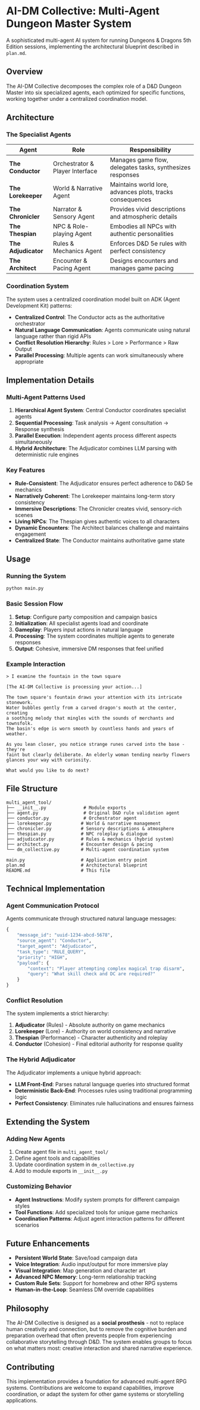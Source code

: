 # AI-DM Collective: Multi-Agent Dungeon Master System

A sophisticated multi-agent AI system for running Dungeons & Dragons 5th Edition sessions, implementing the architectural blueprint described in `plan.md`.

## Overview

The AI-DM Collective decomposes the complex role of a D&D Dungeon Master into six specialized agents, each optimized for specific functions, working together under a centralized coordination model.

## Architecture

### The Specialist Agents

| Agent | Role | Responsibility |
|-------|------|---------------|
| **The Conductor** | Orchestrator & Player Interface | Manages game flow, delegates tasks, synthesizes responses |
| **The Lorekeeper** | World & Narrative Agent | Maintains world lore, advances plots, tracks consequences |
| **The Chronicler** | Narrator & Sensory Agent | Provides vivid descriptions and atmospheric details |
| **The Thespian** | NPC & Role-playing Agent | Embodies all NPCs with authentic personalities |
| **The Adjudicator** | Rules & Mechanics Agent | Enforces D&D 5e rules with perfect consistency |
| **The Architect** | Encounter & Pacing Agent | Designs encounters and manages game pacing |

### Coordination System

The system uses a centralized coordination model built on ADK (Agent Development Kit) patterns:
- **Centralized Control**: The Conductor acts as the authoritative orchestrator
- **Natural Language Communication**: Agents communicate using natural language rather than rigid APIs
- **Conflict Resolution Hierarchy**: Rules > Lore > Performance > Raw Output
- **Parallel Processing**: Multiple agents can work simultaneously where appropriate

## Implementation Details

### Multi-Agent Patterns Used

1. **Hierarchical Agent System**: Central Conductor coordinates specialist agents
2. **Sequential Processing**: Task analysis → Agent consultation → Response synthesis  
3. **Parallel Execution**: Independent agents process different aspects simultaneously
4. **Hybrid Architecture**: The Adjudicator combines LLM parsing with deterministic rule engines

### Key Features

- **Rule-Consistent**: The Adjudicator ensures perfect adherence to D&D 5e mechanics
- **Narratively Coherent**: The Lorekeeper maintains long-term story consistency
- **Immersive Descriptions**: The Chronicler creates vivid, sensory-rich scenes
- **Living NPCs**: The Thespian gives authentic voices to all characters
- **Dynamic Encounters**: The Architect balances challenge and maintains engagement
- **Centralized State**: The Conductor maintains authoritative game state

## Usage

### Running the System

```bash
python main.py
```

### Basic Session Flow

1. **Setup**: Configure party composition and campaign basics
2. **Initialization**: All specialist agents load and coordinate
3. **Gameplay**: Players input actions in natural language
4. **Processing**: The system coordinates multiple agents to generate responses
5. **Output**: Cohesive, immersive DM responses that feel unified

### Example Interaction

```
> I examine the fountain in the town square

[The AI-DM Collective is processing your action...]

The town square's fountain draws your attention with its intricate stonework. 
Water bubbles gently from a carved dragon's mouth at the center, creating 
a soothing melody that mingles with the sounds of merchants and townsfolk. 
The basin's edge is worn smooth by countless hands and years of weather. 

As you lean closer, you notice strange runes carved into the base - they're 
faint but clearly deliberate. An elderly woman tending nearby flowers 
glances your way with curiosity.

What would you like to do next?
```

## File Structure

```
multi_agent_tool/
├── __init__.py              # Module exports
├── agent.py                 # Original D&D rule validation agent
├── conductor.py             # Orchestrator agent
├── lorekeeper.py           # World & narrative management
├── chronicler.py           # Sensory descriptions & atmosphere
├── thespian.py             # NPC roleplay & dialogue
├── adjudicator.py          # Rules & mechanics (hybrid system)
├── architect.py            # Encounter design & pacing
└── dm_collective.py        # Multi-agent coordination system

main.py                     # Application entry point
plan.md                     # Architectural blueprint
README.md                   # This file
```

## Technical Implementation

### Agent Communication Protocol

Agents communicate through structured natural language messages:

```python
{
    "message_id": "uuid-1234-abcd-5678",
    "source_agent": "Conductor", 
    "target_agent": "Adjudicator",
    "task_type": "RULE_QUERY",
    "priority": "HIGH",
    "payload": {
        "context": "Player attempting complex magical trap disarm",
        "query": "What skill check and DC are required?"
    }
}
```

### Conflict Resolution

The system implements a strict hierarchy:
1. **Adjudicator** (Rules) - Absolute authority on game mechanics
2. **Lorekeeper** (Lore) - Authority on world consistency and narrative
3. **Thespian** (Performance) - Character authenticity and roleplay
4. **Conductor** (Cohesion) - Final editorial authority for response quality

### The Hybrid Adjudicator

The Adjudicator implements a unique hybrid approach:
- **LLM Front-End**: Parses natural language queries into structured format
- **Deterministic Back-End**: Processes rules using traditional programming logic
- **Perfect Consistency**: Eliminates rule hallucinations and ensures fairness

## Extending the System

### Adding New Agents

1. Create agent file in `multi_agent_tool/`
2. Define agent tools and capabilities
3. Update coordination system in `dm_collective.py`
4. Add to module exports in `__init__.py`

### Customizing Behavior

- **Agent Instructions**: Modify system prompts for different campaign styles
- **Tool Functions**: Add specialized tools for unique game mechanics
- **Coordination Patterns**: Adjust agent interaction patterns for different scenarios

## Future Enhancements

- **Persistent World State**: Save/load campaign data
- **Voice Integration**: Audio input/output for more immersive play
- **Visual Integration**: Map generation and character art
- **Advanced NPC Memory**: Long-term relationship tracking
- **Custom Rule Sets**: Support for homebrew and other RPG systems
- **Human-in-the-Loop**: Seamless DM override capabilities

## Philosophy

The AI-DM Collective is designed as a **social prosthesis** - not to replace human creativity and connection, but to remove the cognitive burden and preparation overhead that often prevents people from experiencing collaborative storytelling through D&D. The system enables groups to focus on what matters most: creative interaction and shared narrative experience.

## Contributing

This implementation provides a foundation for advanced multi-agent RPG systems. Contributions are welcome to expand capabilities, improve coordination, or adapt the system for other game systems or storytelling applications.